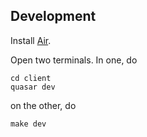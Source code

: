 ## Development

Install [Air](https://github.com/cosmtrek/air).

Open two terminals. In one, do

```
cd client
quasar dev
```

on the other, do

```
make dev
```
